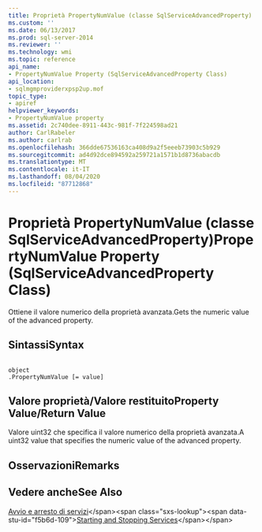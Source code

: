 ```yaml
---
title: Proprietà PropertyNumValue (classe SqlServiceAdvancedProperty) | Microsoft Docs
ms.custom: ''
ms.date: 06/13/2017
ms.prod: sql-server-2014
ms.reviewer: ''
ms.technology: wmi
ms.topic: reference
api_name:
- PropertyNumValue Property (SqlServiceAdvancedProperty Class)
api_location:
- sqlmgmproviderxpsp2up.mof
topic_type:
- apiref
helpviewer_keywords:
- PropertyNumValue property
ms.assetid: 2c740dee-8911-443c-981f-7f224598ad21
author: CarlRabeler
ms.author: carlrab
ms.openlocfilehash: 366dde67536163ca408d9a2f5eeeb73903c5b929
ms.sourcegitcommit: ad4d92dce894592a259721a1571b1d8736abacdb
ms.translationtype: MT
ms.contentlocale: it-IT
ms.lasthandoff: 08/04/2020
ms.locfileid: "87712868"
---
```

# <a name="propertynumvalue-property-sqlserviceadvancedproperty-class"></a><span data-ttu-id="f5b6d-102">Proprietà PropertyNumValue (classe SqlServiceAdvancedProperty)</span><span class="sxs-lookup"><span data-stu-id="f5b6d-102">PropertyNumValue Property (SqlServiceAdvancedProperty Class)</span></span>
  <span data-ttu-id="f5b6d-103">Ottiene il valore numerico della proprietà avanzata.</span><span class="sxs-lookup"><span data-stu-id="f5b6d-103">Gets the numeric value of the advanced property.</span></span>  
  
## <a name="syntax"></a><span data-ttu-id="f5b6d-104">Sintassi</span><span class="sxs-lookup"><span data-stu-id="f5b6d-104">Syntax</span></span>  
  
```  
  
object  
.PropertyNumValue [= value]  
```  
  
## <a name="property-valuereturn-value"></a><span data-ttu-id="f5b6d-105">Valore proprietà/Valore restituito</span><span class="sxs-lookup"><span data-stu-id="f5b6d-105">Property Value/Return Value</span></span>  
 <span data-ttu-id="f5b6d-106">Valore uint32 che specifica il valore numerico della proprietà avanzata.</span><span class="sxs-lookup"><span data-stu-id="f5b6d-106">A uint32 value that specifies the numeric value of the advanced property.</span></span>  
  
## <a name="remarks"></a><span data-ttu-id="f5b6d-107">Osservazioni</span><span class="sxs-lookup"><span data-stu-id="f5b6d-107">Remarks</span></span>  
  
## <a name="see-also"></a><span data-ttu-id="f5b6d-108">Vedere anche</span><span class="sxs-lookup"><span data-stu-id="f5b6d-108">See Also</span></span>  
 <span data-ttu-id="f5b6d-109">[Avvio e arresto di servizi](https://technet.microsoft.com/library/ms174886\(v=sql.105\).aspx)</span><span class="sxs-lookup"><span data-stu-id="f5b6d-109">[Starting and Stopping Services](https://technet.microsoft.com/library/ms174886\(v=sql.105\).aspx)</span></span>  
  
  
